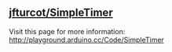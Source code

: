 ## [jfturcot/SimpleTimer](https://github.com/jfturcot/SimpleTimer)
Visit this page for more information:
http://playground.arduino.cc/Code/SimpleTimer
